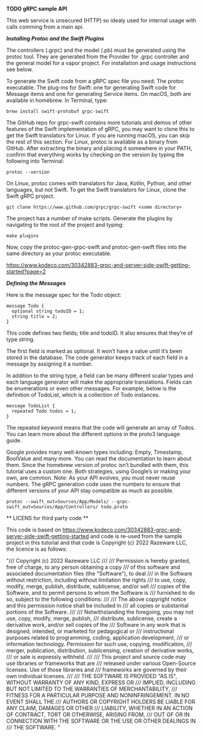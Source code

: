 **TODO gRPC sample API**

This web service is unsecured (HTTP) so idealy used for internal usage with calls comming from a main api.


***Installing Protoc and the Swift Plugins***

The controllers (.grpc) and the model (.pb) must be generated using the protoc tool. They are generated from the Provider for .grpc controller and the general model for a vapor project. For installation and usage  instructions see below.

To generate the Swift code from a gRPC spec file you need:
The protoc executable.
The plug-ins for Swift: one for generating Swift code for Message items and one for generating Service items.
On macOS, both are available in homebrew. In Terminal, type:
```
brew install swift-protobuf grpc-swift
```

The GitHub repo for grpc-swift contains more tutorials and demos of other features of the Swift implementation of gRPC, you may want to clone this to get the Swift translators for Linux. If you are running macOS, you can skip the rest of this section.
For Linux, protoc is available as a binary from GitHub. After extracting the binary and placing it somewhere in your PATH, confirm that everything works by checking on the version by typing the following into Terminal:
```
protoc --version
```

On Linux, protoc comes with translators for Java, Kotlin, Python, and other languages, but not Swift. To get the Swift translators for Linux, clone the Swift gRPC project.
```
git clone https://www.github.com/grpc/grpc-swift <some directory>
```

The project has a number of make scripts. Generate the plugins by navigating to the root of the project and typing:
```
make plugins
```
Now, copy the protoc-gen-grpc-swift and protoc-gen-swift files into the same directory as your protoc executable.


https://www.kodeco.com/30342883-grpc-and-server-side-swift-getting-started?page=2

***Defining the Messages***

Here is the message spec for the Todo object:


```
message Todo {
  optional string todoID = 1;
  string title = 2;
}
```

This code defines two fields; title and todoID. It also ensures that they’re of type string.

The first field is marked as optional. It won’t have a value until it’s been stored in the database. The code generator keeps track of each field in a message by assigning it a number.

In addition to the string type, a field can be many different scalar types and each language generator will make the appropriate translations. Fields can be enumerations or even other messages. For example, below is the definition of TodoList, which is a collection of Todo instances.


```
message TodoList {
  repeated Todo todos = 1;
}
```

The repeated keyword means that the code will generate an array of Todos. You can learn more about the different options in the proto3 language guide.

Google provides many well-known types including: Empty, Timestamp, BoolValue and many more. You can read the documentation to learn about them. Since the homebrew version of protoc isn’t bundled with them, this tutorial uses a custom one. Both strategies, using Google’s or making your own, are common.
Note: As your API evolves, you must never reuse numbers. The gRPC generation code uses the numbers to ensure that different versions of your API stay compatible as much as possible.


```
protoc --swift_out=Sources/App/Models/ --grpc-swift_out=Sources/App/Controllers/ todo.proto
```


** LICENS for third party code **

This code is based on https://www.kodeco.com/30342883-grpc-and-server-side-swift-getting-started and code is re-used from the sample project in this tutorial and that code is Copyright (c) 2022 Razeware LLC, the licence is as follows:

"/// Copyright (c) 2022 Razeware LLC
///
/// Permission is hereby granted, free of charge, to any person obtaining a copy
/// of this software and associated documentation files (the "Software"), to deal
/// in the Software without restriction, including without limitation the rights
/// to use, copy, modify, merge, publish, distribute, sublicense, and/or sell
/// copies of the Software, and to permit persons to whom the Software is
/// furnished to do so, subject to the following conditions:
///
/// The above copyright notice and this permission notice shall be included in
/// all copies or substantial portions of the Software.
///
/// Notwithstanding the foregoing, you may not use, copy, modify, merge, publish,
/// distribute, sublicense, create a derivative work, and/or sell copies of the
/// Software in any work that is designed, intended, or marketed for pedagogical or
/// instructional purposes related to programming, coding, application development,
/// or information technology.  Permission for such use, copying, modification,
/// merger, publication, distribution, sublicensing, creation of derivative works,
/// or sale is expressly withheld.
///
/// This project and source code may use libraries or frameworks that are
/// released under various Open-Source licenses. Use of those libraries and
/// frameworks are governed by their own individual licenses.
///
/// THE SOFTWARE IS PROVIDED "AS IS", WITHOUT WARRANTY OF ANY KIND, EXPRESS OR
/// IMPLIED, INCLUDING BUT NOT LIMITED TO THE WARRANTIES OF MERCHANTABILITY,
/// FITNESS FOR A PARTICULAR PURPOSE AND NONINFRINGEMENT. IN NO EVENT SHALL THE
/// AUTHORS OR COPYRIGHT HOLDERS BE LIABLE FOR ANY CLAIM, DAMAGES OR OTHER
/// LIABILITY, WHETHER IN AN ACTION OF CONTRACT, TORT OR OTHERWISE, ARISING FROM,
/// OUT OF OR IN CONNECTION WITH THE SOFTWARE OR THE USE OR OTHER DEALINGS IN
/// THE SOFTWARE.
"
